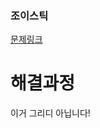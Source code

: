 ### 조이스틱

[문제링크](https://school.programmers.co.kr/learn/courses/30/lessons/42860)

# 해결과정

이거 그리디 아닙니다!


